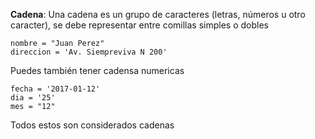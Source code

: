 **Cadena**: Una cadena es un grupo de caracteres \(letras, números u otro caracter\), se debe representar entre comillas simples o dobles

```
nombre = "Juan Perez" 
direccion = 'Av. Siempreviva N 200'
```

Puedes también tener cadensa numericas

```
fecha = '2017-01-12'
dia = '25'
mes = "12"
```

Todos estos son considerados cadenas

